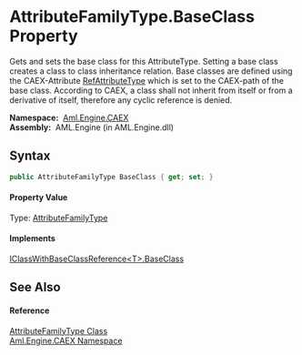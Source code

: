 AttributeFamilyType.BaseClass Property
======================================
Gets and sets the base class for this AttributeType. Setting a base class creates a class to class inheritance relation. Base classes are defined using the CAEX-Attribute [RefAttributeType][1] which is set to the CAEX-path of the base class. According to CAEX, a class shall not inherit from itself or from a derivative of itself, therefore any cyclic reference is denied.

  **Namespace:**  [Aml.Engine.CAEX][2]  
  **Assembly:**  AML.Engine (in AML.Engine.dll)

Syntax
------

```csharp
public AttributeFamilyType BaseClass { get; set; }
```

#### Property Value
Type: [AttributeFamilyType][3]
#### Implements
[IClassWithBaseClassReference&lt;T>.BaseClass][4]  


See Also
--------

#### Reference
[AttributeFamilyType Class][3]  
[Aml.Engine.CAEX Namespace][2]  

[1]: ../AttributeTypeType/RefAttributeType.md
[2]: ../README.md
[3]: README.md
[4]: ../IClassWithBaseClassReference_1/BaseClass.md
[5]: https://www.automationml.org
[6]: ../../icons/logoShade.png